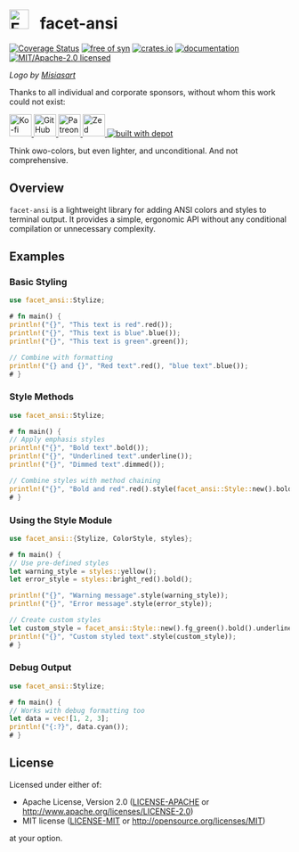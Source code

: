 <h1>
<picture>
<source srcset="https://github.com/facet-rs/facet/raw/main/static/logo-v2/logo-only.webp">
<img src="https://github.com/facet-rs/facet/raw/main/static/logo-v2/logo-only.png" height="35" alt="Facet logo - a reflection library for Rust">
</picture> &nbsp; facet-ansi
</h1>

[![Coverage Status](https://coveralls.io/repos/github/facet-rs/facet/badge.svg?branch=main)](https://coveralls.io/github/facet-rs/facet?branch=main)
[![free of syn](https://img.shields.io/badge/free%20of-syn-hotpink)](https://github.com/fasterthanlime/free-of-syn)
[![crates.io](https://img.shields.io/crates/v/facet-ansi.svg)](https://crates.io/crates/facet-ansi)
[![documentation](https://docs.rs/facet-ansi/badge.svg)](https://docs.rs/facet-ansi)
[![MIT/Apache-2.0 licensed](https://img.shields.io/crates/l/facet-ansi.svg)](./LICENSE)

_Logo by [Misiasart](https://misiasart.com/)_

Thanks to all individual and corporate sponsors, without whom this work could not exist:

<p> <a href="https://ko-fi.com/fasterthanlime">
<picture>
<source media="(prefers-color-scheme: dark)" srcset="https://github.com/facet-rs/facet/raw/main/static/sponsors-v2/ko-fi-dark.svg">
<img src="https://github.com/facet-rs/facet/raw/main/static/sponsors-v2/ko-fi-light.svg" height="40" alt="Ko-fi">
</picture>
</a> <a href="https://github.com/sponsors/fasterthanlime">
<picture>
<source media="(prefers-color-scheme: dark)" srcset="https://github.com/facet-rs/facet/raw/main/static/sponsors-v2/github-dark.svg">
<img src="https://github.com/facet-rs/facet/raw/main/static/sponsors-v2/github-light.svg" height="40" alt="GitHub Sponsors">
</picture>
</a> <a href="https://patreon.com/fasterthanlime">
<picture>
<source media="(prefers-color-scheme: dark)" srcset="https://github.com/facet-rs/facet/raw/main/static/sponsors-v2/patreon-dark.svg">
<img src="https://github.com/facet-rs/facet/raw/main/static/sponsors-v2/patreon-light.svg" height="40" alt="Patreon">
</picture>
</a> <a href="https://zed.dev">
<picture>
<source media="(prefers-color-scheme: dark)" srcset="https://github.com/facet-rs/facet/raw/main/static/sponsors-v2/zed-dark.svg">
<img src="https://github.com/facet-rs/facet/raw/main/static/sponsors-v2/zed-light.svg" height="40" alt="Zed">
</picture>
</a> <a href="https://depot.dev?utm_source=facet">
    <img src="https://depot.dev/badges/built-with-depot.svg" alt="built with depot">
</a> </p>

Think owo-colors, but even lighter, and unconditional. And not comprehensive.

## Overview

`facet-ansi` is a lightweight library for adding ANSI colors and styles to terminal output. It provides a simple, ergonomic API without any conditional compilation or unnecessary complexity.

## Examples

### Basic Styling

```rust
use facet_ansi::Stylize;

# fn main() {
println!("{}", "This text is red".red());
println!("{}", "This text is blue".blue());
println!("{}", "This text is green".green());

// Combine with formatting
println!("{} and {}", "Red text".red(), "blue text".blue());
# }
```

### Style Methods

```rust
use facet_ansi::Stylize;

# fn main() {
// Apply emphasis styles
println!("{}", "Bold text".bold());
println!("{}", "Underlined text".underline());
println!("{}", "Dimmed text".dimmed());

// Combine styles with method chaining
println!("{}", "Bold and red".red().style(facet_ansi::Style::new().bold()));
# }
```

### Using the Style Module

```rust
use facet_ansi::{Stylize, ColorStyle, styles};

# fn main() {
// Use pre-defined styles
let warning_style = styles::yellow();
let error_style = styles::bright_red().bold();

println!("{}", "Warning message".style(warning_style));
println!("{}", "Error message".style(error_style));

// Create custom styles
let custom_style = facet_ansi::Style::new().fg_green().bold().underline();
println!("{}", "Custom styled text".style(custom_style));
# }
```

### Debug Output

```rust
use facet_ansi::Stylize;

# fn main() {
// Works with debug formatting too
let data = vec![1, 2, 3];
println!("{:?}", data.cyan());
# }
```

## License

Licensed under either of:

- Apache License, Version 2.0 ([LICENSE-APACHE](https://github.com/facet-rs/facet/blob/main/LICENSE-APACHE) or <http://www.apache.org/licenses/LICENSE-2.0>)
- MIT license ([LICENSE-MIT](https://github.com/facet-rs/facet/blob/main/LICENSE-MIT) or <http://opensource.org/licenses/MIT>)

at your option.
